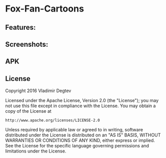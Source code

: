 # Fox-Fan-Cartoons

<!--A test application for [Yandex Mobile Development School 2016](https://academy.yandex.ru/events/mobdev/msk-2016/).-->

## Features:
<!--* Displaying a list of artists loaded from URL provided by test task description - [OkHttp](http://square.github.io/okhttp/)-->
<!--* Loading images and creating cache - [Fresco](http://frescolib.org/)-->
<!--* Binding views - [ButterKnife](http://jakewharton.github.io/butterknife/)-->
<!--* Sharing favorite artist info with friends-->
<!--* Filtering artists by genre-->
<!--* Searching artists-->

## Screenshots:
<!--<img src="/art/yamusic-main-screen.png?raw=true" width=380 height=640 alt="Main Screen">-->
<!--<img src="/art/yamusic-details-screen.png?raw=true" width=380 height=640 alt="Detail Screen">-->

<!--<img src="/art/yamusic-search-screen.png?raw=true" width=380 height=640 alt="Search Screen">-->
<!--<img src="/art/yamusic-filter-screen.png?raw=true" width=380 height=640 alt="Genre filter Screen">-->

## APK
<!--Ready to use [apk](https://yadi.sk/d/lGWKupS6szTdW)-->

## License
Copyright 2016 Vladimir Degtev

Licensed under the Apache License, Version 2.0 (the "License");
you may not use this file except in compliance with the License.
You may obtain a copy of the License at

    http://www.apache.org/licenses/LICENSE-2.0

Unless required by applicable law or agreed to in writing, software
distributed under the License is distributed on an "AS IS" BASIS,
WITHOUT WARRANTIES OR CONDITIONS OF ANY KIND, either express or implied.
See the License for the specific language governing permissions and
limitations under the License.
